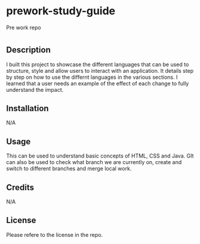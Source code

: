 # prework-study-guide
Pre work repo
# <Your-Project-Title>

## Description

 I built this project to showcase the different languages that can be used to structure, style and allow users to interact with an application. It details step by step on how to use the differnt languages in the various sections. I learned that a user needs an example of the effect of each change to fully understand the impact. 


## Installation

N/A

## Usage

This can be used to understand basic concepts of HTML, CSS and Java. GIt can also be used to check what branch we are currently on, create and switch to different branches and merge local work. 


## Credits

N/A

## License

Please refere to the license in the repo.